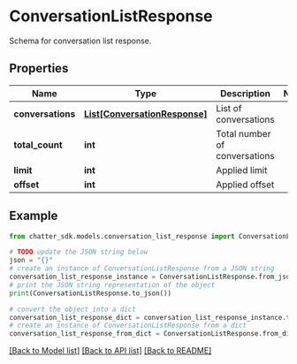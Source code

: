# ConversationListResponse

Schema for conversation list response.

## Properties

Name | Type | Description | Notes
------------ | ------------- | ------------- | -------------
**conversations** | [**List[ConversationResponse]**](ConversationResponse.md) | List of conversations | 
**total_count** | **int** | Total number of conversations | 
**limit** | **int** | Applied limit | 
**offset** | **int** | Applied offset | 

## Example

```python
from chatter_sdk.models.conversation_list_response import ConversationListResponse

# TODO update the JSON string below
json = "{}"
# create an instance of ConversationListResponse from a JSON string
conversation_list_response_instance = ConversationListResponse.from_json(json)
# print the JSON string representation of the object
print(ConversationListResponse.to_json())

# convert the object into a dict
conversation_list_response_dict = conversation_list_response_instance.to_dict()
# create an instance of ConversationListResponse from a dict
conversation_list_response_from_dict = ConversationListResponse.from_dict(conversation_list_response_dict)
```
[[Back to Model list]](../README.md#documentation-for-models) [[Back to API list]](../README.md#documentation-for-api-endpoints) [[Back to README]](../README.md)


